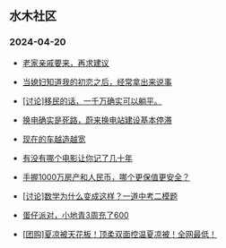 ## 水木社区 
### 2024-04-20

+ [老家亲戚要来，再求建议](https://www.mysmth.net/nForum/article/FamilyLife/1766666461)

+ [当媳妇知道我的初恋之后，经常拿出来说事](https://www.mysmth.net/nForum/article/MyFamily/257591)

+ [[讨论]移民的话，一千万确实可以躺平。](https://www.mysmth.net/nForum/article/WorkingLife/27887)

+ [换电确实是死路，蔚来换电站建设基本停滞](https://www.mysmth.net/nForum/article/GreenAuto/1545728)

+ [现在的车越造越宽](https://www.mysmth.net/nForum/article/AutoWorld/1944812296)

+ [有没有哪个电影让你记了几十年](https://www.mysmth.net/nForum/article/Movielife/6839)

+ [手握1000万房产和人民币，哪个更保值更安全？](https://www.mysmth.net/nForum/article/Property/1843)

+ [[讨论]数学为什么变成这样？一道中考二模题](https://www.mysmth.net/nForum/article/PreUnivEdu/157853)

+ [蛋仔派对，小地青3周充了600](https://www.mysmth.net/nForum/article/ChildEducation/2369509)

+ [[团购]夏凉被天花板！顶柔双面控温夏凉被！全网最低！](https://www.mysmth.net/nForum/article/ADAgent_TG/1320401)


